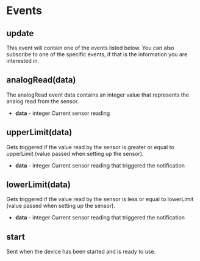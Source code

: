 # Events

## update

This event will contain one of the events listed below. 
You can also subscribe to one of the specific events, if that is the information you are interested in.

## analogRead(data)

The analogRead event data contains an integer value that represents the analog read from the sensor.

- **data** -  integer Current sensor reading

## upperLimit(data)

Gets triggered if the value read by the sensor is greater or equal to upperLimit (value passed when setting up the sensor).

- **data** -  integer Current sensor reading that triggered the notification

## lowerLimit(data)

Gets triggered if the value read by the sensor is less or equal to lowerLimit (value passed when setting up the sensor).

- **data** -  integer Current sensor reading that triggered the notification

## start 

Sent when the device has been started and is ready to use.
